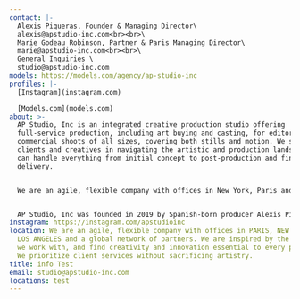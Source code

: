 ```yaml
---
contact: |-
  Alexis Piqueras, Founder & Managing Director\
  alexis@apstudio-inc.com<br><br>\
  Marie Godeau Robinson, Partner & Paris Managing Director\
  marie@apstudio-inc.com<br><br>\
  General Inquiries \
  studio@apstudio-inc.com
models: https://models.com/agency/ap-studio-inc
profiles: |-
  [Instagram](instagram.com)

  [Models.com](models.com)
about: >-
  AP Studio, Inc is an integrated creative production studio offering
  full-service production, including art buying and casting, for editorial and
  commercial shoots of all sizes, covering both stills and motion. We support
  clients and creatives in navigating the artistic and production landscape – we
  can handle everything from initial concept to post-production and final
  delivery.


  We are an agile, flexible company with offices in New York, Paris and Los Angeles and a global network of partners. We are inspired by the artists we work with, and find creativity and innovation essential to every project. We prioritize client services without sacrificing artistry.


  AP Studio, Inc was founded in 2019 by Spanish-born producer Alexis Piqueras, who combines valuable practical skill–years of international experience, extensive film and print expertise, formal knowledge of the production landscape, and invaluable worldwide connections–with a dedication to unique concepts and fostering artistic talent.
instagram: https://instagram.com/apstudioinc
location: We are an agile, flexible company with offices in PARIS, NEW YORK, and
  LOS ANGELES and a global network of partners. We are inspired by the artists
  we work with, and find creativity and innovation essential to every project.
  We prioritize client services without sacrificing artistry.
title: info Test
email: studio@apstudio-inc.com
locations: test
---
```

